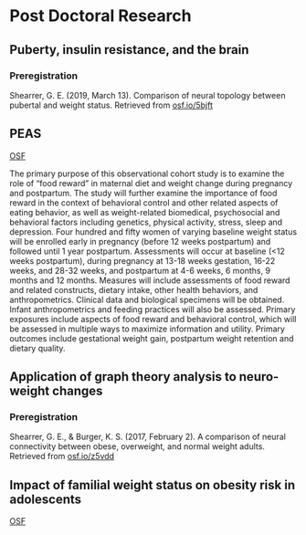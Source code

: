 # Post Doctoral Research

## Puberty, insulin resistance, and the brain
### Preregistration
Shearrer, G. E. (2019, March 13). Comparison of neural topology between pubertal and weight status. Retrieved from [osf.io/5bjft](osf.io/5bjft)


## PEAS
[OSF](https://osf.io/j8z72/)

The primary purpose of this observational cohort study is to examine the role of “food reward” in maternal diet and weight change during pregnancy and postpartum. The study will further examine the importance of food reward in the context of behavioral control and other related aspects of eating behavior, as well as weight-related biomedical, psychosocial and behavioral factors including genetics, physical activity, stress, sleep and depression. Four hundred and fifty women of varying baseline weight status will be enrolled early in pregnancy (before 12 weeks postpartum) and followed until 1 year postpartum. Assessments will occur at baseline (<12 weeks postpartum), during pregnancy at 13-18 weeks gestation, 16-22 weeks, and 28-32 weeks, and postpartum at 4-6 weeks, 6 months, 9 months and 12 months.  Measures will include assessments of food reward and related constructs, dietary intake, other health behaviors, and anthropometrics. Clinical data and biological specimens will be obtained. Infant anthropometrics and feeding practices will also be assessed. Primary exposures include aspects of food reward and behavioral control, which will be assessed in multiple ways to maximize information and utility. Primary outcomes include gestational weight gain, postpartum weight retention and dietary quality.

## Application of graph theory analysis to neuro-weight changes
### Preregistration
Shearrer, G. E., & Burger, K. S. (2017, February 2). A comparison of neural connectivity between obese, overweight, and normal weight adults. Retrieved from [osf.io/z5vdd](osf.io/z5vdd)

## Impact of familial weight status on obesity risk in adolescents
[OSF](https://osf.io/3tg59/)
